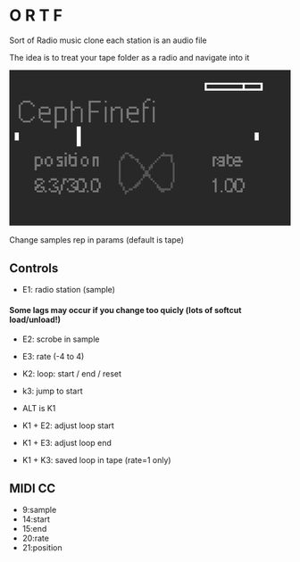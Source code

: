 # O R T F
Sort of Radio music clone
each station is an audio file

The idea is to treat your tape folder as a radio and navigate into it

![GitHub Logo](/ortf.png)

Change samples rep in params
(default is tape)

## Controls
* E1: radio station (sample)

#### Some lags may occur if you change too quicly (lots of softcut load/unload!)

* E2: scrobe in sample
* E3: rate (-4 to 4)

* K2: loop: start / end / reset
* k3: jump to start

* ALT is K1
* K1 + E2: adjust loop start
* K1 + E3: adjust loop end
* K1 + K3: saved  loop in tape (rate=1 only)
 
## MIDI CC
* 9:sample
* 14:start
* 15:end
* 20:rate
* 21:position
